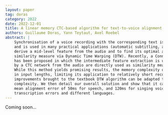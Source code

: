 ```yaml
---
layout: paper
tag: doras
category: 2022
date: 2022-12-01
title: A linear memory CTC-based algorithm for text-to-voice alignment of very long audio recordings 
authors: Guillaume Doras, Yann Teytaut, Axel Roebel
abstract: |
    Synchronisation of a voice recording with the corresponding text is a common task in speech and music processing, 
    and is used in many practical applications (automatic subtitling, audio indexing, etc.). A common approach is to 
    derive a mid-level feature from the audio and to find its optimal alignment to the text with respect to some 
    similarity measure via Dynamic Time Warping (DTW). Recently, a Connectionist Temporal Classification (CTC) approach 
    has been proposed in which the intermediate feature extraction is unnecessary: the character probabilities predicted 
    by a CTC network from the audio are directly used as similarity measure to find the optimal text to voice alignment. 
    While this method yields promising results, the memory complexity of the optimal alignment search remains quadratic 
    in input lengths, limiting its application to relatively short recordings. In this work, we describe how recent 
    improvements brought to the textbook DTW algorithm can be adapted to the CTC context to achieve memory linear 
    complexity. We then detail our overall solution and show that it can align text to several hours of audio with a 
    mean alignment error of 50ms for speech, and 120ms for singing voice. We finally evaluate its robustness to 
    transcription errors and different languages. 
---
```


Coming soon...